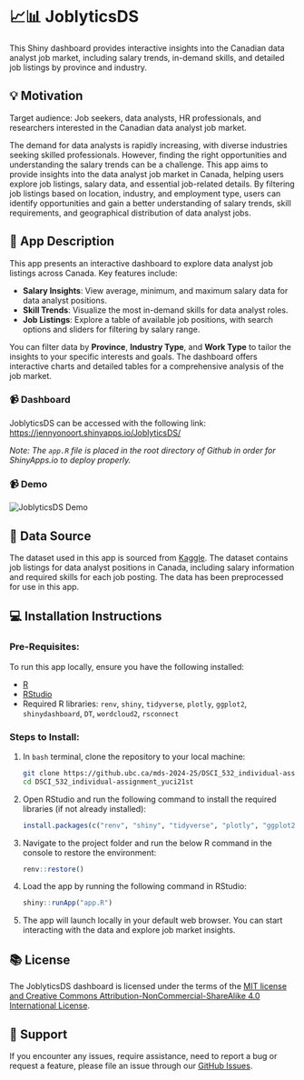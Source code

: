 # 📈📊 JoblyticsDS

This Shiny dashboard provides interactive insights into the Canadian data analyst job market, including salary trends, in-demand skills, and detailed job listings by province and industry.

## 💡 Motivation
Target audience: Job seekers, data analysts, HR professionals, and researchers interested in the Canadian data analyst job market.

The demand for data analysts is rapidly increasing, with diverse industries seeking skilled professionals. However, finding the right opportunities and understanding the salary trends can be a challenge. This app aims to provide insights into the data analyst job market in Canada, helping users explore job listings, salary data, and essential job-related details. By filtering job listings based on location, industry, and employment type, users can identify opportunities and gain a better understanding of salary trends, skill requirements, and geographical distribution of data analyst jobs.

## 📖 App Description
This app presents an interactive dashboard to explore data analyst job listings across Canada. Key features include:

- **Salary Insights**: View average, minimum, and maximum salary data for data analyst positions.
- **Skill Trends**: Visualize the most in-demand skills for data analyst roles.
- **Job Listings**: Explore a table of available job positions, with search options and sliders for filtering by salary range.
  
You can filter data by **Province**, **Industry Type**, and **Work Type** to tailor the insights to your specific interests and goals. The dashboard offers interactive charts and detailed tables for a comprehensive analysis of the job market.

### 📹 Dashboard

JoblyticsDS can be accessed with the following link: https://jennyonoort.shinyapps.io/JoblyticsDS/

_Note: The `app.R` file is placed in the root directory of Github in order for ShinyApps.io to deploy properly._

### 📹 Demo
![JoblyticsDS Demo](./img/demo.gif)

## 🔢 Data Source

The dataset used in this app is sourced from [Kaggle](https://www.kaggle.com/datasets/amanbhattarai695/data-analyst-job-roles-in-canada). The dataset contains job listings for data analyst positions in Canada, including salary information and required skills for each job posting. The data has been preprocessed for use in this app.

## 💻 Installation Instructions

### Pre-Requisites:
To run this app locally, ensure you have the following installed:
- [R](https://cran.r-project.org/)
- [RStudio](https://posit.co/download/rstudio-desktop/)
- Required R libraries: `renv`, `shiny`, `tidyverse`, `plotly`, `ggplot2`, `shinydashboard`, `DT`, `wordcloud2`, `rsconnect`

### Steps to Install:

1. In `bash` terminal, clone the repository to your local machine:
   ```bash
   git clone https://github.ubc.ca/mds-2024-25/DSCI_532_individual-assignment_yuci21st.git
   cd DSCI_532_individual-assignment_yuci21st
   ```

2. Open RStudio and run the following command to install the required libraries (if not already installed):
    ```R
    install.packages(c("renv", "shiny", "tidyverse", "plotly", "ggplot2", "shinydashboard", "DT", "wordcloud2", "rsconnect"))
    ```

3. Navigate to the project folder and run the below R command in the console to restore the environment:
    ```R
    renv::restore()
    ```

4. Load the app by running the following command in RStudio:
    ```R
    shiny::runApp("app.R")
    ```

5. The app will launch locally in your default web browser. You can start interacting with the data and explore job market insights.

## 📚 License

The JoblyticsDS dashboard is licensed under the terms of the [MIT license and Creative Commons Attribution-NonCommercial-ShareAlike 4.0 International License](./LICENSE.md).

## 🤜 Support

If you encounter any issues, require assistance, need to report a bug or request a feature, please file an issue through our [GitHub Issues](https://github.ubc.ca/mds-2024-25/DSCI_532_individual-assignment_yuci21st/issues).